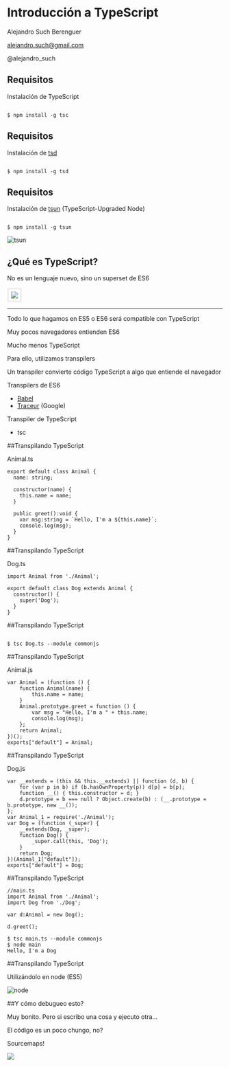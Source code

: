 # Introducción a TypeScript

<i class="fa fa-smile-o"></i> Alejandro Such Berenguer

<i class="fa fa-envelope-o"></i> alejandro.such@gmail.com

<i class="fa fa-twitter"></i> @alejandro_such



## Requisitos

Instalación de TypeScript

<code>
$ npm install -g tsc
</code>


## Requisitos

Instalación de [tsd](https://github.com/DefinitelyTyped/tsd)

<code>
$ npm install -g tsd
</code>


## Requisitos

Instalación de [tsun](https://github.com/HerringtonDarkholme/typescript-repl) (TypeScript-Upgraded Node)

<code>
$ npm install -g tsun
</code>

![tsun](./img/tsun.png)



## ¿Qué es TypeScript?

No es un lenguaje nuevo, sino un superset de ES6

<img src="./img/ts_diagram.png" style="max-width: 45% !important; border: 4px solid #eee !important; padding: 5px" />

---
Todo lo que hagamos en ES5 o ES6 será compatible con TypeScript




Muy pocos navegadores entienden ES6

Mucho menos TypeScript

Para ello, utilizamos transpilers


Un transpiler convierte código TypeScript a algo que entiende el navegador


Transpilers de ES6

 - [Babel](https://babeljs.io/)
 - [Traceur](https://github.com/google/traceur-compiler) (Google)


Transpiler de TypeScript

 - tsc



##Transpilando TypeScript

 Animal.ts

 ```
 export default class Animal {
   name: string;

   constructor(name) {
     this.name = name;
   }

   public greet():void {
     var msg:string = `Hello, I'm a ${this.name}`;
     console.log(msg);
   }
 }
 ```


##Transpilando TypeScript

 Dog.ts

 ```
 import Animal from './Animal';

 export default class Dog extends Animal {
   constructor() {
     super('Dog');
   }
 }
 ```


##Transpilando TypeScript

<code>
$ tsc Dog.ts --module commonjs
</code>


##Transpilando TypeScript

Animal.js

```
var Animal = (function () {
    function Animal(name) {
        this.name = name;
    }
    Animal.prototype.greet = function () {
        var msg = "Hello, I'm a " + this.name;
        console.log(msg);
    };
    return Animal;
})();
exports["default"] = Animal;

```


##Transpilando TypeScript

Dog.js

```
var __extends = (this && this.__extends) || function (d, b) {
    for (var p in b) if (b.hasOwnProperty(p)) d[p] = b[p];
    function __() { this.constructor = d; }
    d.prototype = b === null ? Object.create(b) : (__.prototype = b.prototype, new __());
};
var Animal_1 = require('./Animal');
var Dog = (function (_super) {
    __extends(Dog, _super);
    function Dog() {
        _super.call(this, 'Dog');
    }
    return Dog;
})(Animal_1["default"]);
exports["default"] = Dog;
```


##Transpilando TypeScript

```
//main.ts
import Animal from './Animal';
import Dog from './Dog';

var d:Animal = new Dog();

d.greet();
```


```
$ tsc main.ts --module commonjs
$ node main
Hello, I'm a Dog
```


##Transpilando TypeScript

Utilizándolo en node (ES5)

![node](./img/transpile_node.png)



##Y cómo debugueo esto?

Muy bonito. Pero si escribo una cosa y ejecuto otra...

El código es un poco chungo, no?


Sourcemaps!


<img src="./img/debug.png" style="max-width: 100% !important; max-height: 100% !important;" />
